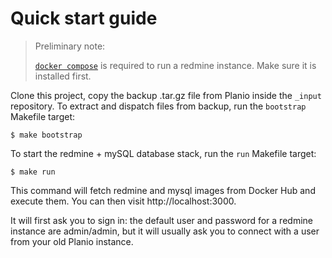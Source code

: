 # Quick start guide

> Preliminary note:
>
> [`docker compose`](https://docs.docker.com/compose/) is required to run
> a redmine instance. Make sure it is installed first.

Clone this project, copy the backup .tar.gz file from Planio inside the `_input` 
repository.
To extract and dispatch files from backup, run the `bootstrap` Makefile 
target:

```
$ make bootstrap
```

To start the redmine + mySQL database stack, run the `run` Makefile target:

```
$ make run
```

This command will fetch redmine and mysql images from Docker Hub and execute
them.
You can then visit http://localhost:3000.

It will first ask you to sign in: the default user and password for a redmine
instance are admin/admin, but it will usually ask you to connect with a 
user from your old Planio instance.